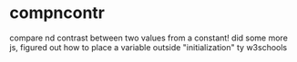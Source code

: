 # compncontr
compare nd contrast between two values from a constant! did some more js, figured out how to place a variable outside "initialization" ty w3schools 
